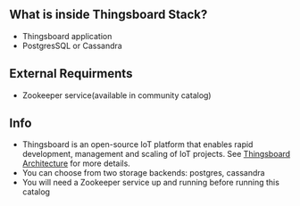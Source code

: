 ## What is inside Thingsboard Stack?
* Thingsboard application
* PostgresSQL or Cassandra

## External Requirments
* Zookeeper service(available in community catalog)

## Info
* Thingsboard is an open-source IoT platform that enables rapid development, management and scaling of IoT projects. See [Thingsboard Architecture](https://thingsboard.io/docs/reference/architecture/) for more details.
* You can choose from two storage backends: postgres, cassandra
* You will need a Zookeeper service up and running before running this catalog
